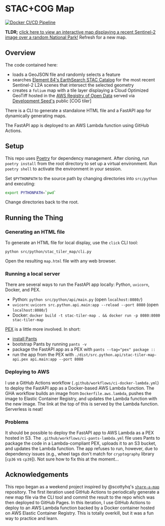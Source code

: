 # STAC+COG Map

[![Docker CI/CD Pipeline](https://github.com/bmcandr/stac-tile-map/actions/workflows/ci-docker-lambda.yml/badge.svg)](https://github.com/bmcandr/stac-tile-map/actions/workflows/ci-docker-lambda.yml)

**TLDR;** [click here to view an interactive map displaying a recent Sentinel-2 image over a random National Park!](https://6ukssjutoemmbqd3x7diq2xmlm0rjrmn.lambda-url.us-east-1.on.aws/) Refresh for a new map.

## Overview

The code contained here:

* loads a GeoJSON file and randomly selects a feature
* searches [Element 84's EarthSearch STAC Catalog](https://earth-search.aws.element84.com/v1) for the most recent Sentinel-2 L2A scenes that intersect the selected geometry
* creates a `folium` map with a tile layer displaying a Cloud Optimized GeoTiff hosted in the [AWS Registry of Open Data](https://registry.opendata.aws/sentinel-2-l2a-cogs/) served via [Development Seed's](https://developmentseed.org/) public [COG tiler]

There is a CLI to generate a standalone HTML file and a FastAPI app for dynamically generating maps.

The FastAPI app is deployed to an AWS Lambda function using GitHub Actions.

## Setup

This repo uses [Poetry](https://python-poetry.org/) for dependency management. After cloning, run `poetry install` from the root directory to set up a virtual environment. Run `poetry shell` to activate the environment in your session.

Set `$PYTHONPATH` to the source path by changing directories into `src/python` and executing:

```bash
export PYTHONPATH=`pwd`
```

Change directories back to the root.

## Running the Thing

### Generating an HTML file

To generate an HTML file for local display, use the `click` CLI tool:

`python src/python/stac_tiler_map/cli.py`

Open the resulting `map.html` file with any web browser.

### Running a local server

There are several ways to run the FastAPI app locally: Python, `uvicorn`, Docker, and PEX.

* Python: `python src/python/api/main.py` (open `localhost:8080/`)
* `uvicorn`: `uvicorn src.python.api.main:app --reload --port 8080` (open `localhost:8080/`)
* Docker: `docker build -t stac-tiler-map . && docker run -p 8080:8080 stac-tiler-map`

[PEX](https://pex.readthedocs.io/en/v2.1.129/) is a little more involved. In short:

* [install Pants](https://www.pantsbuild.org/docs/installation)
* bootstrap Pants by running `pants -v`
* package the FastAPI app as a PEX with `pants --tag="pex" package ::`
* run the app from the PEX with `./dist/src.python.api/stac-tiler-map-api.pex api.main:app --port 8080`

### Deploying to AWS

I use a GitHub Actions workflow (`.github/workflows/ci-docker-lambda.yml`) to deploy the FastAPI app as a Docker-based AWS Lambda function. The GHA workflow builds an image from `Dockerfile.aws.lambda`, pushes the image to Elastic Container Registry, and updates the Lambda function with the new image. The link at the top of this is served by the Lambda function. Serverless is neat!

### Problems

It should be possible to deploy the FastAPI app to AWS Lambda as a PEX hosted in S3. The `.github/workflows/ci-pants-lambda.yml` file uses Pants to package the code in a Lambda-compliant PEX, uploads it to an S3 bucket, and updates the Lambda function. The app refuses to run, however, due to dependency issues (e.g., wheel tags don't match for `cryptography` library [`cp36` vs `cp39`]). Not sure how to fix this at the moment...

## Acknowledgements

This repo began as a weekend project inspired by @scottyhq's [`share-a-map`](https://github.com/scottyhq/share-a-map) repository. The first iteration used GitHub Actions to periodically generate a new map file via the CLI tool and commit the result to the repo which was then deployed to GitHub Pages. In this iteration, I use GitHub Actions to deploy to an AWS Lambda function backed by a Docker container hosted on AWS Elastic Container Registry. This is totally overkill, but it was a fun way to practice and learn.
